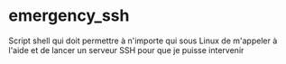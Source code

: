 # emergency_ssh
Script shell qui doit permettre à n'importe qui sous Linux de m'appeler à l'aide et de lancer un serveur SSH pour que je puisse intervenir
